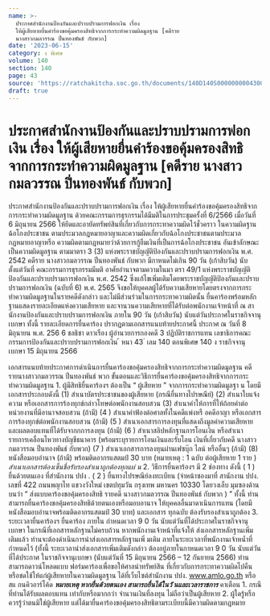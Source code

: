 ```yaml
---
name: >-
  ประกาศสำนักงานป้องกันและปราบปรามการฟอกเงิน เรื่อง
  ให้ผู้เสียหายยื่นคำร้องขอคุ้มครองสิทธิจากการกระทำความผิดมูลฐาน [คดีราย
  นางสาวกมลวรรณ ปิ่นทองพันธ์ กับพวก]
date: '2023-06-15'
category: ง พิเศษ
volume: 140
section: 140
page: 43
source: 'https://ratchakitcha.soc.go.th/documents/140D140S0000000004300.pdf'
draft: true
---
```


# ประกาศสำนักงานป้องกันและปราบปรามการฟอกเงิน เรื่อง ให้ผู้เสียหายยื่นคำร้องขอคุ้มครองสิทธิจากการกระทำความผิดมูลฐาน [คดีราย นางสาวกมลวรรณ ปิ่นทองพันธ์ กับพวก]

ประกาศสำนักงานป้องกันและปราบปรามการฟอกเงิน เรื่อง ให้ผู้เสียหายยื่นคำร้องขอคุ้มครองสิทธิจากการกระทำความผิดมูลฐาน ด้วยคณะกรรมการธุรกรรมได้มีมติในการประชุมครั้งที่ 6/2566 เมื่อวันที่ 6 มิถุนายน 2566 ให้ยึดและอายัดทรัพย์สินที่เกี่ยวกับการกระทาความผิดไว้ชั่วคราว ในความผิดฐานฉ้อโกงประชาชน ตามประมวลกฎหมายอาญาและความผิดเกี่ยวกับฉ้อโกงประชาชนตามประมวลกฎหมายอาญาหรือ ความผิดตามกฎหมายว่าด้วยการกู้ยืมเงินที่เป็นการฉ้อโกงประชาชน อันเข้าลักษณะเป็นความผิดมูลฐาน ตามมาตรา 3 (3) แห่งพระราชบัญญัติป้องกันและปราบปรามการฟอกเงิน พ.ศ. 2542 คดีราย นางสาวกมลวรรณ ปิ่นทองพันธ์ กับพวก มีกาหนดไม่เกิน 90 วัน (เก้าสิบวัน) นับตั้งแต่วันที่ คณะกรรมการธุรกรรมมีมติ อาศัยอำนาจตามความในมา ตรา 49/1 แห่งพระราชบัญญัติป้องกันและปราบปรามการฟอกเงิน พ.ศ. 2542 ซึ่งแก้ไขเพิ่มเติมโดยพระราชบัญญัติป้องกันและปราบปรามการฟอกเงิน (ฉบับที่ 6) พ.ศ. 2565 จึงขอให้บุคคลผู้ได้รับความเสียหายโดยตรงจากการกระทำความผิดมูลฐานในรายคดีดังกล่าว และไม่มีส่วนร่วมในการกระทาความผิดนั้น ยื่นคาร้องพร้อมหลักฐานแสดงรายละเอียดแห่งความเสียหาย และจานวนความเสียหายที่ได้รับต่อพนักงานเจ้าหน้าที่ ณ สานักงานป้องกันและปราบปรามการฟอกเงิน ภายใน 90 วัน (เก้าสิบวัน) นับแต่วันประกาศในราชกิจจานุเบกษา ทั้งนี้ รายละเอียดการยื่นคาร้อง ปรากฏตามเอกสารแนบท้ายประกาศนี้ ประกาศ ณ วันที่ 8 มิถุนายน พ.ศ. 256 6 ชลธิชา ดาวเรือง ผู้อำนวยการกองคดี 3 ปฏิบัติราชการแทน เลขาธิการคณะกรรมการป้องกันและปราบปรามการฟอกเงิน ้ หนา 43 ่ เลม 140 ตอนพิเศษ 140 ง ราชกิจจานุเบกษา 15 มิถุนายน 2566

เอกสารแนบท้ายประกาศการดำเนินการยื่นคาร้องขอคุ้มครองสิทธิจากการกระทำความผิดมูลฐาน คดี รายนางสาวกมลวรรณ ปิ่นทองพันธ์ พวก ขั้นตอนและวิธีการยื่นคาร้องขอคุ้มครองสิทธิจากการกระทำความผิดมูลฐาน 1. ผู้มีสิทธิยื่นคาร้องฯ ต้องเป็น “ ผู้เสียหาย ” จากการกระทำความผิดมูลฐา น โดยมีเอกสารประกอบดังนี้ (1) สำเนาบัตรประชาชนของผู้เสียหาย (กรณียื่นทางไปรษณีย์) (2) สำเนาใบแจ้งความ หรือเอกสารการร้องทุกข์กล่าวโทษต่อพนักงานสอบสวน (3) สำเนาคำให้การที่ให้ถ้อยคำต่อหน่วยงานที่มีอานาจสอบสวน (ถ้ามี) (4 ) สำเนาคำฟ้องต่อศาลทั้งในคดีแพ่งหรื อคดีอาญา หรือเอกสารการร้องทุกข์ต่อพนักงานสอบสวน (ถ้ามี) (5 ) สำเนาเอกสารการลงทุนที่แสดงถึงมูลค่าความเสียหาย และผลตอบแทนที่ได้รับจากกการลงทุน (ถ้ามี) (6 ) สำเนาสลิปหลักฐานการโอนเงิน หรือสำเนารายการเคลื่อนไหวทางบัญชีธนาคาร (พร้อมระบุรายการโอนเงินและรับโอน เงินที่เกี่ยวกับคดี นางสาวกมลวรรณ ปิ่นทองพันธ์ กับพวก) (7 ) สำเนาเอกสารการลงทุนผ่านเฟซบุ๊ก ไลน์ หรืออื่นๆ (ถ้ามี) (8) หนังสือมอบอำนาจ (ถ้ามี) พร้อมติดอากรแสตมป์ 30 บาท (หมายเหตุ : 1 ฉบับ ต่อผู้เสียหาย 1 ราย ) *สำเนาเอกสารต้องเซ็นชื่อรับรองสำเนาถูกต้องทุกแผ่ น* 2. วิธีการยื่นคาร้องฯ มี 2 ช่องทาง ดังนี้ ( 1 ) ยื่นด้วยตนเอง ที่สำนักงาน ปปง . ( 2 ) ยื่นทางไปรษณีย์ลงทะเบียน (จ่าหน้าซองมาที่ สานักงาน ปปง. เลขที่ 422 ถนนพญาไท แขวงวังใหม่ เขตปทุมวัน กรุงเทพ มหานคร 10330 โดยวงเล็บ มุมซองด้านบนว่า “ ส่งแบบคาร้องขอคุ้มครองสิทธิ รายคดี นางสาวกมลวรรณ ปิ่นทองพันธ์ กับพวก ) ” ทั้งนี้ ท่านสามารถยื่นคาร้องขอคุ้มครองสิทธิด้วยตนเองหรือมอบอานาจ ให้บุคคลอื่นมาดาเนินการแทน (โดยมีหนังสือมอบอำนาจพร้อมติดอากรแสตมป์ 30 บาท) และเอกสาร ทุกฉบับ ต้องรับรองสำเนาถูกต้อง 3. ระยะเวลายื่นคาร้องฯ ยื่นคาร้อง ภายใน กำหนดเวลา 9 0 วัน นับแต่วันที่ได้ประกาศในราชกิจจานุเบกษา ในกรณีที่เอกสารหลักฐานไม่ครบถ้วน หากพนักงานเจ้าหน้าที่แจ้งให้ ส่งเอกสารหลักฐานเพิ่มเติมแล้ว ท่านจะต้องดำเนินการนำส่งเอกสารหลักฐานเพิ่ มเติม ภายในระยะเวลาที่พนักงานเจ้าหน้ำที่กำหนดไว้ (ทั้งนี้ ระยะเวลานำส่งเอกสารเพิ่มเติมดังกล่าว ต้องอยู่ภายในกาหนดเวลา 9 0 วัน นับแต่วันที่ได้ประกาศ ในราชกิจจานุเบกษา (นับแต่วันที่ 15 มิถุนายน 2566 – 12 กันยายน 2566) ท่านสามารถดาวน์โหลดแบบ ฟอร์มคาร้องเพื่อขอให้ศาลนำทรัพย์สิน ที่เกี่ยวกับการกระทาความผิดไปคืนหรือชดใช้ให้แก่ผู้เสียหายในความผิดมูลฐาน ได้ที่เว็บไซต์สำนักงาน ปปง. www.amlo.go.th หรือสแ กนคิวอาร์โค้ด ***หมายเหตุ หากยื่นด้วยตนเอง สามารถยื่นได้ในวั นและเวลาราชการ*** คาเตือน 1. กรณีที่ท่านได้รับผลตอบแทน เท่ากับหรือมากกว่า จำนวนเงินที่ลงทุน ไม่ถือว่าเป็นผู้เสียหาย 2. ผู้ใดรู้หรือควรรู้ว่าตนมิใช่ผู้เสียหาย แต่ได้มายื่นคาร้องขอคุ้มครองสิทธิตามระเบียบนี้มีความผิดตามกฎหมาย
